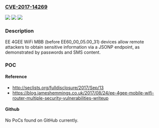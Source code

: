 ### [CVE-2017-14269](https://cve.mitre.org/cgi-bin/cvename.cgi?name=CVE-2017-14269)
![](https://img.shields.io/static/v1?label=Product&message=n%2Fa&color=blue)
![](https://img.shields.io/static/v1?label=Version&message=n%2Fa&color=blue)
![](https://img.shields.io/static/v1?label=Vulnerability&message=n%2Fa&color=brighgreen)

### Description

EE 4GEE WiFi MBB (before EE60_00_05.00_31) devices allow remote attackers to obtain sensitive information via a JSONP endpoint, as demonstrated by passwords and SMS content.

### POC

#### Reference
- http://seclists.org/fulldisclosure/2017/Sep/13
- https://blog.jameshemmings.co.uk/2017/08/24/ee-4gee-mobile-wifi-router-multiple-security-vulnerabilities-writeup

#### Github
No PoCs found on GitHub currently.

